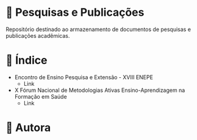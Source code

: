 # 🧫 Pesquisas e Publicações
Repositório destinado ao armazenamento de documentos de pesquisas e publicações acadêmicas.

# 🔬 Índice

* Encontro de Ensino Pesquisa e Extensão - XVIII ENEPE
    * Link
* X Fórum Nacional de Metodologias Ativas Ensino-Aprendizagem na Formação em Saúde 
    * Link

# 🧬 Autora



